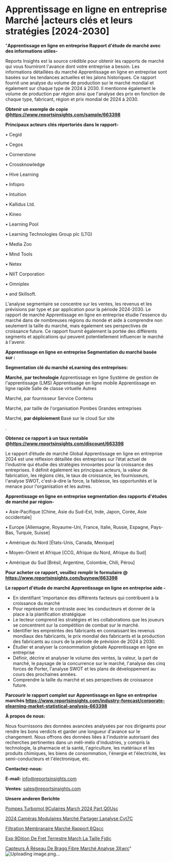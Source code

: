 # Apprentissage en ligne en entreprise Marché |acteurs clés et leurs stratégies [2024-2030]

"<strong>Apprentissage en ligne en entreprise Rapport d'étude de marché avec des informations utiles-</strong>

Reports Insights est la source crédible pour obtenir les rapports de marché qui vous fourniront l'avance dont votre entreprise a besoin. Les informations détaillées du marché Apprentissage en ligne en entreprise sont basées sur les tendances actuelles et les jalons historiques. Ce rapport fournit une analyse du volume de production sur le marché mondial et également sur chaque type de 2024 à 2030. Il mentionne également le volume de production par région ainsi que l'analyse des prix en fonction de chaque type, fabricant, région et prix mondial de 2024 à 2030.

<strong><b>Obtenir un exemple de copie @</b></strong><a href=https://www.reportsinsights.com/sample/663398><strong><b>https://www.reportsinsights.com/sample/663398</b></strong></a>

<b>Principaux acteurs clés répertoriés dans le rapport-</b>

<b> </b>• Cegid

• Cegos

• Cornerstone

• Crossknowledge

• Hive Learning

• Infopro

• Intuition

• Kallidus Ltd.

• Kineo

• Learning Pool

• Learning Technologies Group plc (LTG)

• Media Zoo

• Mind Tools

• Netex

• NIIT Corporation

• Omniplex

• and Skillsoft.

L'analyse segmentaire se concentre sur les ventes, les revenus et les prévisions par type et par application pour la période 2024-2030. Le rapport de marché Apprentissage en ligne en entreprise étudie l'essence du marché dans de nombreuses régions du monde et aide à comprendre non seulement la taille du marché, mais également ses perspectives de croissance future. Ce rapport fournit également la portée des différents segments et applications qui peuvent potentiellement influencer le marché à l'avenir.

<strong>Apprentissage en ligne en entreprise Segmentation du marché basée sur :</strong>

<strong> Segmentation clé du marché eLearning des entreprises: </strong>

<strong> Marché, par technologie </strong>
Apprentissage en ligne
Système de gestion de l'apprentissage (LMS)
Apprentissage en ligne mobile
Apprentissage en ligne rapide
Salle de classe virtuelle
Autres

Marché, par fournisseur
Service
Contenu

Marché, par taille de l'organisation
Pombes
Grandes entreprises

Marché, <strong> par déploiement </strong>
Basé sur le cloud
Sur site

.

<strong><b>Obtenez ce rapport à un taux rentable @</b></strong><a href=https://www.reportsinsights.com/discount/663398><strong><b>https://www.reportsinsights.com/discount/663398</b></strong></a>

Le rapport d’étude de marché Global Apprentissage en ligne en entreprise 2024 est une réflexion détaillée des entreprises sur l’état actuel de l’industrie qui étudie des stratégies innovantes pour la croissance des entreprises. Il définit également les principaux acteurs, la valeur de fabrication, les régions clés, le taux de croissance, les fournisseurs, l'analyse SWOT, c'est-à-dire la force, la faiblesse, les opportunités et la menace pour l'organisation et les autres.

<strong>Apprentissage en ligne en entreprise segmentation des rapports d'études de marché par région-</strong>

• Asie-Pacifique [Chine, Asie du Sud-Est, Inde, Japon, Corée, Asie occidentale]

• Europe [Allemagne, Royaume-Uni, France, Italie, Russie, Espagne, Pays-Bas, Turquie, Suisse]

• Amérique du Nord [États-Unis, Canada, Mexique]

• Moyen-Orient et Afrique [CCG, Afrique du Nord, Afrique du Sud]

• Amérique du Sud [Brésil, Argentine, Colombie, Chili, Pérou]

<strong>Pour acheter ce rapport, veuillez remplir le formulaire @   <a href=https://www.reportsinsights.com/buynow/663398>https://www.reportsinsights.com/buynow/663398</a></strong>

<strong>Le rapport d'étude de marché Apprentissage en ligne en entreprise aide -</strong>
<ul>
  <li>En identifiant 'importance des différents facteurs qui contribuent à la croissance du marché</li>
  <li>Pour représenter le contraste avec les conducteurs et donner de la place à la planification stratégique</li>
  <li>Le lecteur comprend les stratégies et les collaborations que les joueurs se concentrent sur la compétition de combat sur le marché.</li>
  <li>Identifier les empreintes des fabricants en connaissant les revenus mondiaux des fabricants, le prix mondial des fabricants et la production des fabricants au cours de la période de prévision de 2024 à 2030.</li>
  <li>Étudier et analyser la consommation globale Apprentissage en ligne en entreprise</li>
  <li>Définir, décrire et analyser le volume des ventes, la valeur, la part de marché, le paysage de la concurrence sur le marché, l'analyse des cinq forces de Porter, l'analyse SWOT et les plans de développement au cours des prochaines années.</li>
  <li>Comprendre la taille du marché et ses perspectives de croissance future.</li>
</ul>

<strong>Parcourir le rapport complet sur Apprentissage en ligne en entreprise marchés <a href=https://www.reportsinsights.com/industry-forecast/corporate-elearning-market-statistical-analysis-663398>https://www.reportsinsights.com/industry-forecast/corporate-elearning-market-statistical-analysis-663398</a></strong>

<strong>À propos de nous:</strong>

Nous fournissons des données avancées analysées par nos dirigeants pour rendre les bons verdicts et garder une longueur d'avance sur le changement. Nous offrons des données liées à l'industrie autorisant des recherches pertinentes dans un méli-mélo d'industries, y compris la technologie, la pharmacie et la santé, l'agriculture, les matériaux et les produits chimiques, les biens de consommation, l'énergie et l'électricité, les semi-conducteurs et l'électronique, etc.

<strong>Contactez-nous:</strong>

<strong>E-mail:</strong> <a href=mailto:info@reportsinsights.com>info@reportsinsights.com</a>

<strong>Ventes</strong>: <a href=mailto:sales@reportsinsights.com>sales@reportsinsights.com</a>

<strong>Unsere anderen Berichte</strong>

<a href=https://www.linkedin.com/pulse/pompes-turbomol%C3%A9culaires-march%C3%A9-2024-part-q0usc/>Pompes Turbomol 9Culaires March 2024 Part Q0Usc</a>

<a href=https://www.linkedin.com/pulse/2024-caméras-modulaires-marché-partager-lanalyse-cyt7c/>2024 Caméras Modulaires Marché Partager Lanalyse Cyt7C</a>

<a href=https://www.linkedin.com/pulse/filtration-membranaire-marché-rapport-6qscc/>Filtration Membranaire Marché Rapport 6Qscc</a>

<a href=https://www.linkedin.com/pulse/exp%C3%A9dition-de-fret-terrestre-march%C3%A9-la-taille-fjdic/>Exp 9Dition De Fret Terrestre March La Taille Fjdic</a>

<a href=https://www.linkedin.com/pulse/capteurs-à-réseau-de-bragg-fibre-marché-analyse-3xwrc/>Capteurs À Réseau De Bragg Fibre Marché Analyse 3Xwrc</a>"
![Uploading image.png…]()
